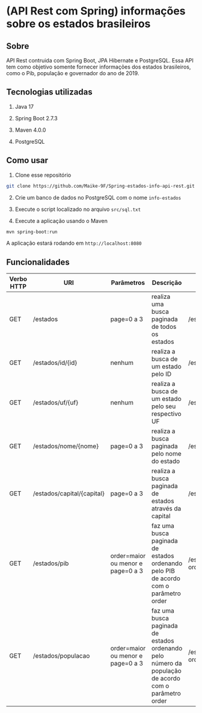 # (API Rest com Spring) informações sobre os estados brasileiros

## Sobre

API Rest contruida com Spring Boot, JPA Hibernate e PostgreSQL.
Essa API tem como objetivo somente fornecer informações dos estados brasileiros, como o Pib, população e governador do ano de 2019.

## Tecnologias utilizadas

1. Java 17

2. Spring Boot 2.7.3

3. Maven 4.0.0

4. PostgreSQL

## Como usar

1. Clone esse repositório

```bash
git clone https://github.com/Maike-9F/Spring-estados-info-api-rest.git
```
2. Crie um banco de dados no PostgreSQL com o nome `info-estados`

3. Execute o script localizado no arquivo `src/sql.txt`

4. Execute a aplicação usando o Maven

```bash
mvn spring-boot:run
```
A aplicação estará rodando em `http://localhost:8080`

## Funcionalidades

| Verbo HTTP | URI | Parâmetros | Descrição | Exemplo |
| ---------- | --- | ---------- | --------- | ------- |
| GET        | /estados | page=0 a 3 | realiza uma busca paginada de todos os estados | /estados?page=0 |
| GET        | /estados/id/{id} | nenhum | realiza a busca de um estado pelo ID | /estados/id/7 |
| GET        | /estados/uf/{uf} | nenhum | realiza a busca de um estado pelo seu respectivo UF | /estados/uf/SP |
| GET        | /estados/nome/{nome} | page=0 a 3 | realiza a busca paginada pelo nome do estado | /estados/nome/parana |
| GET        | /estados/capital/{capital} | page=0 a 3 | realiza a busca paginada de estados através da capital | /estados/capital/manaus |
| GET        | /estados/pib | order=maior ou menor e page=0 a 3 | faz uma busca paginada de estados ordenando pelo PIB de acordo com o parâmetro order | /estados/pib?order=maior&page=1 |
| GET        | /estados/populacao | order=maior ou menor e page=0 a 3 | faz uma busca paginada de estados ordenando pelo número da população de acordo com o parâmetro order | /estados/populacao?order=menor&page=0 |